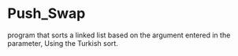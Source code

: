 # Push_Swap

program that sorts a linked list based on the argument entered in the parameter, Using the Turkish sort.
